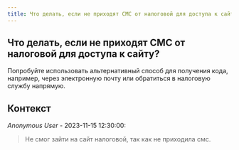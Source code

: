 ```yaml
---
title: Что делать, если не приходят СМС от налоговой для доступа к сайту?
---
```


## Что делать, если не приходят СМС от налоговой для доступа к сайту?

Попробуйте использовать альтернативный способ для получения кода, например, через электронную почту или обратиться в налоговую службу напрямую.

## Контекст

_Anonymous User_ - 2023-11-15 12:30:00:

> Не смог зайти на сайт налоговой, так как не приходила смс.
